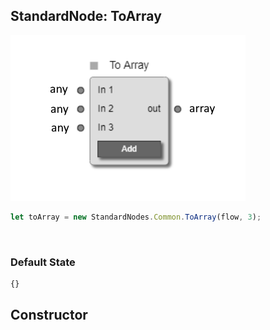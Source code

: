 ## StandardNode: ToArray

<img class="zoomable" alt="ToArray standard node" src="/images/standard-nodes/common/to-array.png" />

<Hierarchy :extend="{name: 'Node', link: '../../api/classes/node.html'}" />
<br/>

```js
let toArray = new StandardNodes.Common.ToArray(flow, 3);
```

<br/>

### Default State

```js
{}
```

## Constructor

<Method type="method">
  <template v-slot:signature>
    new ToArray(<strong>flow: </strong><em><Ref to="../../api/classes/flow">Flow</Ref></em>,
    <strong>inputs: </strong><em>number</em>,
    <strong>options?: </strong><em><Ref to="../../api/interfaces/node-creator-options">NodeCreatorOptions</Ref></em>):
    <em><Ref to="#standardnode-toarray">ToArray</Ref></em>
  </template>
  <template v-slot:params>
    <Param name="flow">
      <em><Ref to="../../api/classes/flow">Flow</Ref></em>
    </Param>
    <Param name="inputs">
      <em>number</em>
    </Param>
    <Param name="options?">
      <em><Ref to="../../api/interfaces/node-creator-options">NodeCreatorOptions</Ref></em>
      <template v-slot:default-value>
        <em>{}</em>
      </template>
    </Param>
  </template>
</Method>
